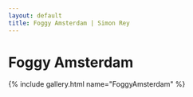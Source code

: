 ```yaml
---
layout: default
title: Foggy Amsterdam | Simon Rey
---
```


# Foggy Amsterdam

{% include gallery.html name="FoggyAmsterdam" %}